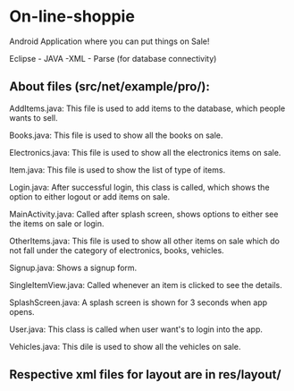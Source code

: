 # On-line-shoppie

Android Application where you can put things on Sale!

Eclipse - JAVA -XML - Parse (for database connectivity)

## About files (src/net/example/pro/):
AddItems.java: This file is used to add items to the database, which people wants to sell.

Books.java: This file is used to show all the books on sale.

Electronics.java: This file is used to show all the electronics items on sale.

Item.java: This file is used to show the list of type of items.

Login.java: After successful login, this class is called, which shows the option to either logout or add items on sale.

MainActivity.java: Called after splash screen, shows options to either see the items on sale or login.

OtherItems.java: This file is used to show all other items on sale which do not fall under the category of electronics, books, vehicles.

Signup.java: Shows a signup form.

SingleItemView.java: Called whenever an item is clicked to see the details.

SplashScreen.java: A splash screen is shown for 3 seconds when app opens.

User.java: This class is called when user want's to login into the app.

Vehicles.java: This dile is used to show all the vehicles on sale.

## Respective xml files for layout are in res/layout/

